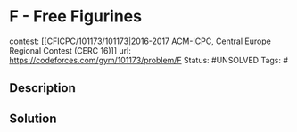 # F - Free Figurines

contest: [[CFICPC/101173/101173|2016-2017 ACM-ICPC, Central Europe Regional Contest (CERC 16)]]
url: https://codeforces.com/gym/101173/problem/F
Status: #UNSOLVED
Tags: #

## Description

## Solution

